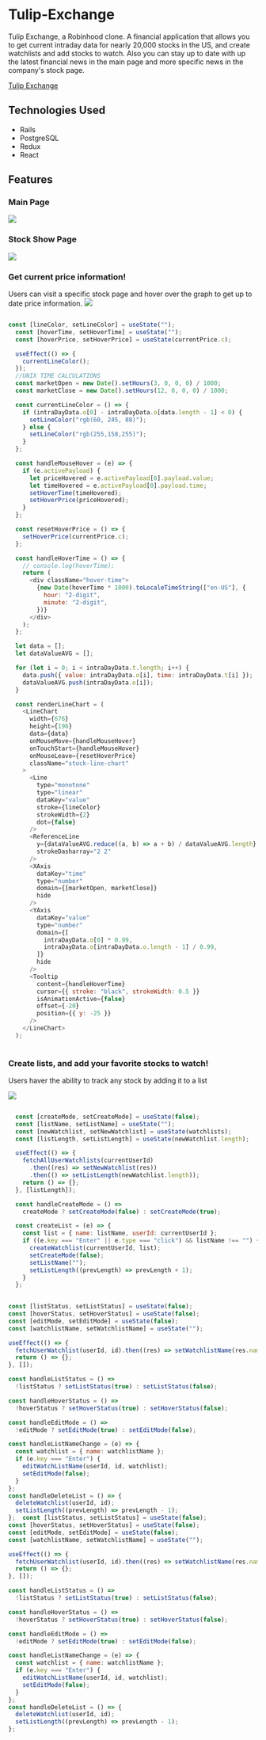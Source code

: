 # Tulip-Exchange
Tulip Exchange, a Robinhood clone.  A financial application that allows you to get current intraday data for nearly 20,000 stocks in the US, and create watchlists and add stocks to watch. Also you can stay up to date with up the latest financial news in the main page and more specific news in the company's stock page.

[Tulip Exchange](https://tulip-exchange.herokuapp.com/#/)

## Technologies Used
  *  Rails
  *  PostgreSQL
  *  Redux
  *  React

## Features

### Main Page
![](https://i.ibb.co/FHw0LsR/main-page.png)

### Stock Show Page
![](https://i.ibb.co/m94PFG0/main-page.png)

### Get current price information!
Users can visit a specific stock page and hover over the graph to get up to date price information.
![](https://media.giphy.com/media/XNq91o9po1gGx3u3cJ/giphy.gif)

```javascript

const [lineColor, setLineColor] = useState("");
  const [hoverTime, setHoverTime] = useState("");
  const [hoverPrice, setHoverPrice] = useState(currentPrice.c);

  useEffect(() => {
    currentLineColor();
  });
  //UNIX TIME CALCULATIONS
  const marketOpen = new Date().setHours(3, 0, 0, 0) / 1000;
  const marketClose = new Date().setHours(12, 0, 0, 0) / 1000;

  const currentLineColor = () => {
    if (intraDayData.o[0] - intraDayData.o[data.length - 1] < 0) {
      setLineColor("rgb(60, 245, 88)");
    } else {
      setLineColor("rgb(255,158,255)");
    }
  };

  const handleMouseHover = (e) => {
    if (e.activePayload) {
      let priceHovered = e.activePayload[0].payload.value;
      let timeHovered = e.activePayload[0].payload.time;
      setHoverTime(timeHovered);
      setHoverPrice(priceHovered);
    }
  };

  const resetHoverPrice = () => {
    setHoverPrice(currentPrice.c);
  };

  const handleHoverTime = () => {
    // console.log(hoverTime);
    return (
      <div className="hover-time">
        {new Date(hoverTime * 1000).toLocaleTimeString(["en-US"], {
          hour: "2-digit",
          minute: "2-digit",
        })}
      </div>
    );
  };

  let data = [];
  let dataValueAVG = [];

  for (let i = 0; i < intraDayData.t.length; i++) {
    data.push({ value: intraDayData.o[i], time: intraDayData.t[i] });
    dataValueAVG.push(intraDayData.o[i]);
  }

  const renderLineChart = (
    <LineChart
      width={676}
      height={196}
      data={data}
      onMouseMove={handleMouseHover}
      onTouchStart={handleMouseHover}
      onMouseLeave={resetHoverPrice}
      className="stock-line-chart"
    >
      <Line
        type="monotone"
        type="linear"
        dataKey="value"
        stroke={lineColor}
        strokeWidth={2}
        dot={false}
      />
      <ReferenceLine
        y={dataValueAVG.reduce((a, b) => a + b) / dataValueAVG.length}
        strokeDasharray="2 2"
      />
      <XAxis
        dataKey="time"
        type="number"
        domain={[marketOpen, marketClose]}
        hide
      />
      <YAxis
        dataKey="value"
        type="number"
        domain={[
          intraDayData.o[0] * 0.99,
          intraDayData.o[intraDayData.o.length - 1] / 0.99,
        ]}
        hide
      />
      <Tooltip
        content={handleHoverTime}
        cursor={{ stroke: "black", strokeWidth: 0.5 }}
        isAnimationActive={false}
        offset={-20}
        position={{ y: -25 }}
      />
    </LineChart>
  );
  
  ```

### Create lists, and add your favorite stocks to watch!
Users haver the ability to track any stock by adding it to a list

![](https://media.giphy.com/media/xsYK2e4OTr2PFjWVhM/giphy.gif)

```javascript

  const [createMode, setCreateMode] = useState(false);
  const [listName, setListName] = useState("");
  const [newWatchlist, setNewWatchlist] = useState(watchlists);
  const [listLength, setListLength] = useState(newWatchlist.length);

  useEffect(() => {
    fetchAllUserWatchlists(currentUserId)
      .then((res) => setNewWatchlist(res))
      .then(() => setListLength(newWatchlist.length));
    return () => {};
  }, [listLength]);

  const handleCreateMode = () =>
    createMode ? setCreateMode(false) : setCreateMode(true);

  const createList = (e) => {
    const list = { name: listName, userId: currentUserId };
    if ((e.key === "Enter" || e.type === "click") && listName !== "") {
      createWatchlist(currentUserId, list);
      setCreateMode(false);
      setListName("");
      setListLength((prevLength) => prevLength + 1);
    }
  };
  
  ```
  ```javascript
  const [listStatus, setListStatus] = useState(false);
  const [hoverStatus, setHoverStatus] = useState(false);
  const [editMode, setEditMode] = useState(false);
  const [watchlistName, setWatchlistName] = useState("");

  useEffect(() => {
    fetchUserWatchlist(userId, id).then((res) => setWatchlistName(res.name));
    return () => {};
  }, []);

  const handleListStatus = () =>
    !listStatus ? setListStatus(true) : setListStatus(false);

  const handleHoverStatus = () =>
    !hoverStatus ? setHoverStatus(true) : setHoverStatus(false);

  const handleEditMode = () =>
    !editMode ? setEditMode(true) : setEditMode(false);

  const handleListNameChange = (e) => {
    const watchlist = { name: watchlistName };
    if (e.key === "Enter") {
      editWatchListName(userId, id, watchlist);
      setEditMode(false);
    }
  };
  const handleDeleteList = () => {
    deleteWatchlist(userId, id);
    setListLength((prevLength) => prevLength - 1);
  };  const [listStatus, setListStatus] = useState(false);
  const [hoverStatus, setHoverStatus] = useState(false);
  const [editMode, setEditMode] = useState(false);
  const [watchlistName, setWatchlistName] = useState("");

  useEffect(() => {
    fetchUserWatchlist(userId, id).then((res) => setWatchlistName(res.name));
    return () => {};
  }, []);

  const handleListStatus = () =>
    !listStatus ? setListStatus(true) : setListStatus(false);

  const handleHoverStatus = () =>
    !hoverStatus ? setHoverStatus(true) : setHoverStatus(false);

  const handleEditMode = () =>
    !editMode ? setEditMode(true) : setEditMode(false);

  const handleListNameChange = (e) => {
    const watchlist = { name: watchlistName };
    if (e.key === "Enter") {
      editWatchListName(userId, id, watchlist);
      setEditMode(false);
    }
  };
  const handleDeleteList = () => {
    deleteWatchlist(userId, id);
    setListLength((prevLength) => prevLength - 1);
  };
  ```
  
  

